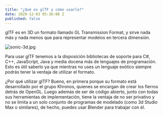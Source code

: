 ```yaml
---
title: "¿Qué es glTF y cómo usarlo?"
date: 2020-12-03 05:36:00 Z
published: false
---
```


glTF es en 3D un formato llamado GL Transmission Format, y sirve nada más y nada menos que para representar modelos en tercera dimensión. 


![sonic-3d.jpg](/uploads/sonic-3d.jpg)

Para usar glTF tenemos a la disposición bibliotecas de soporte para C#, C++, JavaScript, Java y media docena más de lenguajes de programación. Esto es útil saberlo ya que mientras no uses un lenguaje exótico siempre podrás tener la ventaja de utilizar el formato.

¿Por qué utilizar glTF?
Bueno, en primera porque su formato está desarrollado por el grupo Khronos, quienes se encargan de crear los fierros detrás de OpenGL. Luego además de ser de código abierto, junto con todas sus herramientas de implementación, tiene la ventaja de no ser privativo y no se limita a un solo conjunto de programas de modelado (como 3d Studio Max o similares), de hecho, puedes usar Blender para trabajar con él.


